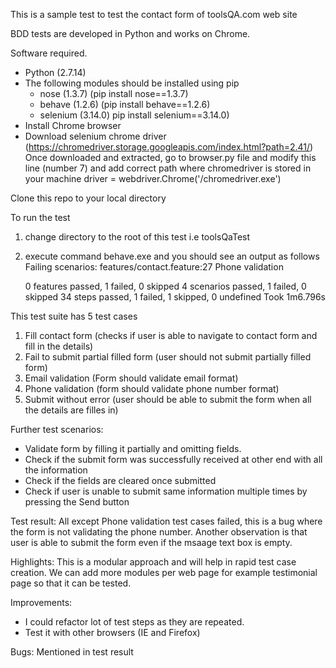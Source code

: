 This is a sample test to test the contact form of toolsQA.com web site

BDD tests are developed in Python and works on Chrome.

Software required.
 - Python (2.7.14)
 - The following modules should be installed using pip
   - nose (1.3.7) (pip install nose==1.3.7)
   - behave (1.2.6) (pip install behave==1.2.6)
   - selenium (3.14.0) pip install selenium==3.14.0)
 - Install Chrome  browser
 - Download selenium chrome driver (https://chromedriver.storage.googleapis.com/index.html?path=2.41/)
   Once downloaded and extracted, go to browser.py file and modify this line (number 7) and
   add correct path where chromedriver is stored in your machine
       driver = webdriver.Chrome('<path>/chromedriver.exe')

Clone this repo to your local directory

To run the test
 1. change directory to the root of this test i.e toolsQaTest
 2. execute command behave.exe and you should see an output as follows
     Failing scenarios:
     features/contact.feature:27  Phone validation

     0 features passed, 1 failed, 0 skipped
     4 scenarios passed, 1 failed, 0 skipped
     34 steps passed, 1 failed, 1 skipped, 0 undefined
     Took 1m6.796s

This test suite has 5 test cases
 1. Fill contact form (checks if user is able to navigate to contact form and fill in the details)
 2. Fail to submit partial filled form (user should not submit partially filled form)
 3. Email validation (Form should validate email format)
 4. Phone validation (form should validate phone number format)
 5. Submit without error (user should be able to submit the form when all the details are filles in)

Further test scenarios:
 - Validate form by filling it partially and omitting fields.
 - Check if the submit form was successfully received at other end with all the information
 - Check if the fields are cleared once submitted
 - Check if user is unable to submit same information multiple times by pressing the Send button

Test result:
 All except Phone validation test cases failed, this is a bug where the form is not validating the phone number.
 Another observation is that user is able to submit the form even if the msaage text box is empty.

Highlights:
 This is a modular approach and will help in rapid test case creation. We can add more modules per web page for example
 testimonial page so that it can be tested.

Improvements:
 - I could refactor lot of test steps as they are repeated.
 - Test it with other browsers (IE and Firefox)

Bugs:
 Mentioned in test result
